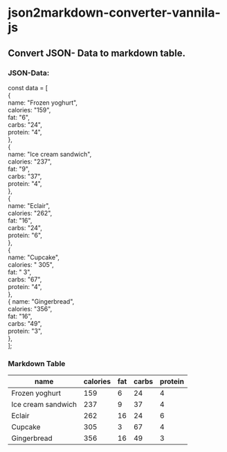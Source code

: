 # json2markdown-converter-vannila-js


## Convert JSON- Data to markdown table.



### JSON-Data:

const data = [ <br>
  { <br>
    name: "Frozen yoghurt", <br>
    calories: "159", <br>
    fat: "6", <br>
    carbs: "24", <br>
    protein: "4", <br>
  }, <br>
  { <br>
    name: "Ice cream sandwich", <br>
    calories: "237", <br>
    fat: "9", <br>
    carbs: "37", <br>
    protein: "4", <br>
  }, <br>
  { <br>
    name: "Eclair", <br>
    calories: "262", <br>
    fat: "16", <br>
    carbs: "24", <br>
    protein: "6", <br>
  }, <br>
  { <br>
    name: "Cupcake", <br>
    calories: " 305", <br>
    fat: " 3", <br>
    carbs: "67", <br>
    protein: "4", <br>
  }, <br>
  {
    name: "Gingerbread", <br>
    calories: "356", <br>
    fat: "16", <br> 
    carbs: "49", <br>
    protein: "3", <br>
  }, <br>
];


### Markdown Table

name | calories | fat | carbs | protein
--- | --- | --- | --- | ---
Frozen yoghurt | 159 | 6 | 24 | 4
Ice cream sandwich | 237 | 9 | 37 | 4
Eclair | 262 | 16 | 24 | 6
Cupcake |  305 |  3 | 67 | 4
Gingerbread | 356 | 16 | 49 | 3
